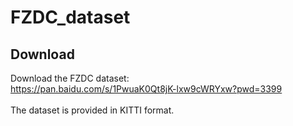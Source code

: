 # FZDC_dataset
## Download
Download the FZDC dataset: <br>
https://pan.baidu.com/s/1PwuaK0Qt8jK-lxw9cWRYxw?pwd=3399 <br><br>
The dataset is provided in KITTI format.
